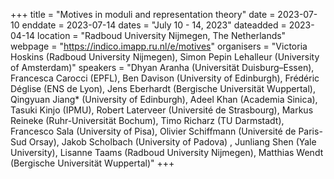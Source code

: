 +++
title = "Motives in moduli and representation theory"
date = 2023-07-10
enddate = 2023-07-14
dates = "July 10 - 14, 2023"
dateadded = 2023-04-14
location = "Radboud University Nijmegen, The Netherlands"
webpage = "https://indico.imapp.ru.nl/e/motives"
organisers = "Victoria Hoskins (Radboud University Nijmegen), Simon Pepin Lehalleur (University of Amsterdam)"
speakers = "Dhyan Aranha (Universität Duisburg–Essen), Francesca Carocci (EPFL), Ben Davison (University of Edinburgh), Frédéric Déglise (ENS de Lyon), Jens Eberhardt (Bergische Universität Wuppertal), Qingyuan Jiang* (University of Edinburgh), Adeel Khan (Academia Sinica), Tasuki Kinjo (IPMU), Robert Laterveer (Université de Strasbourg), Markus Reineke (Ruhr-Universität Bochum), Timo Richarz (TU Darmstadt), Francesco Sala (University of Pisa), Olivier Schiffmann (Université de Paris-Sud Orsay), Jakob Scholbach (University of Padova) , Junliang Shen (Yale University), Lisanne Taams (Radboud University Nijmegen), Matthias Wendt (Bergische Universität Wuppertal)"
+++
